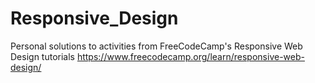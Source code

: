 # Responsive_Design

Personal solutions to activities from FreeCodeCamp's Responsive Web Design tutorials
https://www.freecodecamp.org/learn/responsive-web-design/

